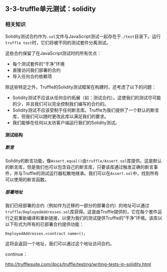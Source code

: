 ## 3-3-truffle单元测试：solidity





### 相关知识

Solidity测试合约作为`.sol`文件与JavaScript测试一起存在于`./test`目录下。运行`truffle test`时，它们将被不同的测试套件分离测试。

这些合约保留了在JavaScript测试时的所有优点：

* 每个测试套件的“干净”环境
* 直接访问我们部署的合约
* 导入任何合约依赖项

除这些特定之外，Truffle的Solidity测试框架在构建时，还考虑了以下的问题：

* Solidity测试不应该从任何合约拓展（如：测试合约）。这使我们的测试尽可能的少，并且我们可以完全控制我们编写的合约的。
* Solidity测试不应该受制于任何断言库。Truffle为我们提供了一个默认的断言库，但我们可以随时更改此库以满足我们的要求。
* 我们能够在任何以太坊客户端运行我们的Solidity测试。

#### 测试结构

##### 断言

Solidity的断言功能，像`Assert.equal()`由`truffle/Assert.sol`库提供。这是默认的断言库，但是我们也可以包含自己的断言库，只要该库通过触发正确的断言事件，并与Truffle的测试运行器松散地继承。我们可以在`Assert.sol`中，找到所有可以使用的断言函数。

##### 部署地址

我们已经部署的合约（例如作为迁移的一部分的部署合约）的地址可以通过`truffle/DeployedAddresses.sol`库获得。这是由Truffle提供的，它在每个套件运行之前重新编译和重新链接，以便为我们的测试提供Truffle的“干净”环境。该库以以下形式为所有的已部署合约提供功能：

```solidity
DeployedAddresses.<contract name>();
```

这将会返回一个地址，我们可以通过这个地址访问合约。



continue：

http://trufflesuite.com/docs/truffle/testing/writing-tests-in-solidity.html